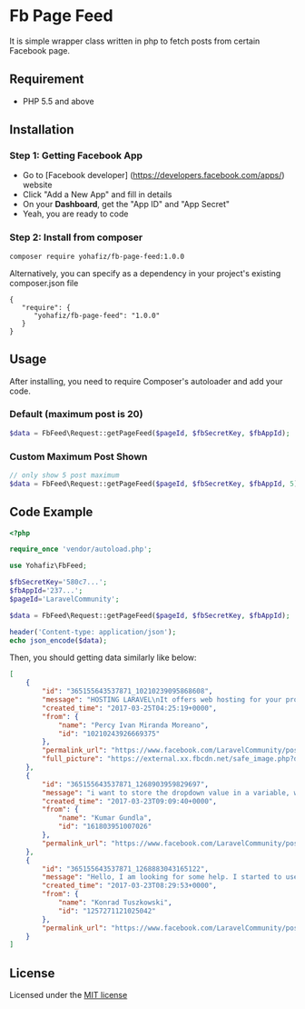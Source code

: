 # Fb Page Feed
It is simple wrapper class written in php to fetch posts from certain Facebook page.

## Requirement
- PHP 5.5 and above

## Installation

### Step 1: Getting Facebook App
- Go to [Facebook developer] (https://developers.facebook.com/apps/) website
- Click "Add a New App" and fill in details
- On your **Dashboard**, get the "App ID" and "App Secret"
- Yeah, you are ready to code

### Step 2: Install from composer
```
composer require yohafiz/fb-page-feed:1.0.0
```
Alternatively, you can specify as a dependency in your project's existing composer.json file
```
{
   "require": {
      "yohafiz/fb-page-feed": "1.0.0"
   }
}
```

## Usage
After installing, you need to require Composer's autoloader and add your code.

### Default (maximum post is 20)
```php
$data = FbFeed\Request::getPageFeed($pageId, $fbSecretKey, $fbAppId);
```

### Custom Maximum Post Shown
```php
// only show 5 post maximum
$data = FbFeed\Request::getPageFeed($pageId, $fbSecretKey, $fbAppId, 5);
```



## Code Example
```php
<?php

require_once 'vendor/autoload.php';

use Yohafiz\FbFeed;

$fbSecretKey='580c7...';
$fbAppId='237...';
$pageId='LaravelCommunity';

$data = FbFeed\Request::getPageFeed($pageId, $fbSecretKey, $fbAppId);

header('Content-type: application/json');
echo json_encode($data);
```

Then, you should getting data similarly like below:
```json
[
    {
        "id": "365155643537871_10210239095868608",
        "message": "HOSTING LARAVEL\nIt offers web hosting for your projects in Laravel Framework all versions (4.x up to 5.4), we have support for PHP versions 5.3, 5.4, 5.5, 5.6, 7.0 and 7.1, up to 20 times faster thanks to the storage technology SSD.\n",
        "created_time": "2017-03-25T04:25:19+0000",
        "from": {
            "name": "Percy Ivan Miranda Moreano",
            "id": "10210243926669375"
        },
        "permalink_url": "https://www.facebook.com/LaravelCommunity/posts/10210239095868608",
        "full_picture": "https://external.xx.fbcdn.net/safe_image.php?d=AQD.."
    },
    {
        "id": "365155643537871_1268903959829697",
        "message": "i want to store the dropdown value in a variable, when selecting the value from dropdown list",
        "created_time": "2017-03-23T09:09:40+0000",
        "from": {
            "name": "Kumar Gundla",
            "id": "161803951007026"
        },
        "permalink_url": "https://www.facebook.com/LaravelCommunity/posts/1268903959829697"
    },
    {
        "id": "365155643537871_1268883043165122",
        "message": "Hello, I am looking for some help. I started to use Laravel and it is time to share it over my LAN. Struggling with it and need some advice if it is a virtualbox issue or more like vagrant setting on VM. thx",
        "created_time": "2017-03-23T08:29:53+0000",
        "from": {
            "name": "Konrad Tuszkowski",
            "id": "1257271121025042"
        },
        "permalink_url": "https://www.facebook.com/LaravelCommunity/posts/1268883043165122"
    }
]
```

## License
Licensed under the [MIT license](http://opensource.org/licenses/MIT)
